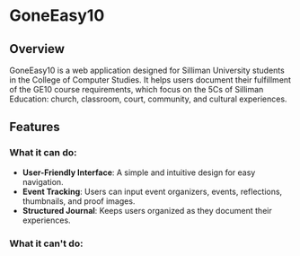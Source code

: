 # GoneEasy10

## Overview
GoneEasy10 is a web application designed for Silliman University students in the College of Computer Studies. It helps users document their fulfillment of the GE10 course requirements, which focus on the 5Cs of Silliman Education: church, classroom, court, community, and cultural experiences.

## Features

### What it can do:
- **User-Friendly Interface**: A simple and intuitive design for easy navigation.
- **Event Tracking**: Users can input event organizers, events, reflections, thumbnails, and proof images.
- **Structured Journal**: Keeps users organized as they document their experiences.

### What it can't do:
